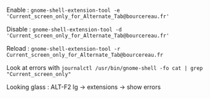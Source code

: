 Enable :
`gnome-shell-extension-tool -e 'Current_screen_only_for_Alternate_Tab@bourcereau.fr'`

Disable :
`gnome-shell-extension-tool -d 'Current_screen_only_for_Alternate_Tab@bourcereau.fr'`

Reload :
`gnome-shell-extension-tool -r Current_screen_only_for_Alternate_Tab@bourcereau.fr`

Look at errors with `journalctl /usr/bin/gnome-shell -fo cat | grep "Current_screen_only"`

Looking glass :
ALT-F2 lg -> extensions -> show errors
